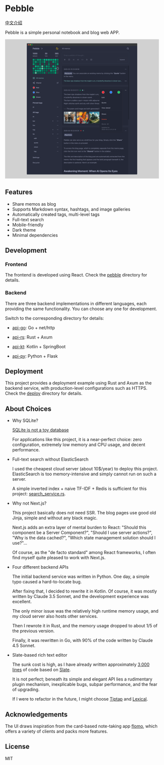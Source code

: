 # Pebble

[中文介绍](./README-zh.md)

Pebble is a simple personal notebook and blog web APP.

![screenshot](./data/screenshot-en.png)

## Features

* Share memos as blog
* Supports Markdown syntax, hashtags, and image galleries
* Automatically created tags, multi-level tags
* Full-text search
* Mobile-friendly
* Dark theme
* Minimal dependencies

## Development

### Frontend

The frontend is developed using React. Check the [pebble](./pebble) directory for details.

### Backend

There are three backend implementations in different languages, each providing the same functionality. You can choose any one for development.

Switch to the corresponding directory for details:

* [api-go](./api-go): Go + net/http

* [api-rs](./api-rs): Rust + Axum

* [api-kt](./api-kt): Kotlin + SpringBoot

* [api-py](./api-py): Python + Flask

## Deployment

This project provides a deployment example using Rust and Axum as the backend service, with production-level configurations such as HTTPS. Check the [deploy](./deploy) directory for details.

## About Choices

* Why SQLite?

  [SQLite is not a toy database](https://antonz.org/sqlite-is-not-a-toy-database/)

  For applications like this project, it is a near-perfect choice: zero configuration, extremely low memory and CPU usage, and decent performance.

* Full-text search without ElasticSearch

  I used the cheapest cloud server (about 10$/year) to deploy this project. ElasticSearch is too memory-intensive and simply cannot run on such a server.

  A simple inverted index + naive TF-IDF + Redis is sufficient for this project: [search_service.rs](./api-rs/src/service/search_service.rs).

* Why not Next.js?

  This project basically does not need SSR. The blog pages use good old Jinja, simple and without any black magic.

  Next.js adds an extra layer of mental burden to React: "Should this component be a Server Component?", "Should I use server actions?", "Why is the data cached?", "Which state management solution should I use?"...

  Of course, as the "de facto standard" among React frameworks, I often find myself quite pleased to work with Next.js.

* Four different backend APIs

  The initial backend service was written in Python. One day, a simple typo caused a hard-to-locate bug.

  After fixing that, I decided to rewrite it in Kotlin. Of course, it was mostly written by Claude 3.5 Sonnet, and the development experience was excellent.

  The only minor issue was the relatively high runtime memory usage, and my cloud server also hosts other services.

  Then I rewrote it in Rust, and the memory usage dropped to about 1/5 of the previous version.

  Finally, it was rewritten in Go, with 90% of the code written by Claude 4.5 Sonnet.

* Slate-based rich text editor

  The sunk cost is high, as I have already written approximately [3,000 lines](pebble/src/components/editor) of code based on [Slate](https://github.com/ianstormtaylor/slate).

  It is not perfect; beneath its simple and elegant API lies a rudimentary plugin mechanism, inexplicable bugs, subpar performance, and the fear of upgrading.

  If I were to refactor in the future, I might choose [Tiptap](https://github.com/ueberdosis/tiptap) and [Lexical](https://github.com/facebook/lexical).

## Acknowledgements

The UI draws inspiration from the card-based note-taking app [flomo](https://flomoapp.com/),
which offers a variety of clients and packs more features.

## License

MIT
